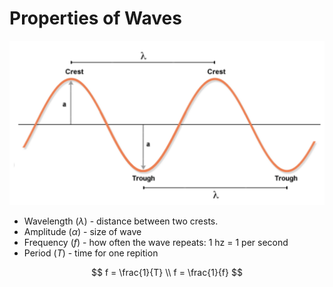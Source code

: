 # Properties of Waves

![image.png](Subject-Notes/Science/Physics%20d9237706a6bd41da8386f5685ab15a0d/Properties%20of%20Waves%2051a10093edce4380a6212f479d732c19/image.png)

- Wavelength ($\lambda$) - distance between two crests.
- Amplitude ($\alpha$) - size of wave
- Frequency ($f$) - how often the wave repeats: 1 hz = 1 per second
- Period ($T$) - time for one repition

$$
f = \frac{1}{T} \\ f = \frac{1}{f}
$$